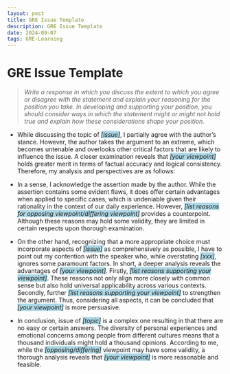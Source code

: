 ```yaml
---
layout: post
title: GRE Issue Template
description: GRE Issue Template
date: 2024-09-07
tags: GRE-Learning
---
```


# GRE Issue Template

> *Write a response in which you discuss the extent to which you agree or disagree with the statement and explain your reasoning for the position you take. In developing and supporting your position, you should consider ways in which the statement might or might not hold true and explain how these considerations shape your position.*

- While discussing the topic of <span style="background-color: lightblue; font-style: italic;">[issue]</span>, I partially agree with the author’s stance. However, the author takes the argument to an extreme, which becomes untenable and overlooks other critical factors that are likely to influence the issue. A closer examination reveals that <span style="background-color: lightblue; font-style: italic;">[your viewpoint]</span> holds greater merit in terms of factual accuracy and logical consistency. Therefore, my analysis and perspectives are as follows:

- In a sense, I acknowledge the assertion made by the author. While the assertion contains some evident flaws, it does offer certain advantages when applied to specific cases, which is undeniable given their rationality in the context of our daily experience. However, <span style="background-color: lightblue; font-style: italic;">[list reasons for opposing viewpoint/differing viewpoint]</span> provides a counterpoint. Although these reasons may hold some validity, they are limited in certain respects upon thorough examination.

- On the other hand, recognizing that a more appropriate choice must incorporate aspects of <span style="background-color: lightblue; font-style: italic;">[issue]</span> as comprehensively as possible, I have to point out my contention with the speaker who, while overstating <span style="background-color: lightblue; font-style: italic;">[xxx]</span>, ignores some paramount factors. In short, a deeper analysis reveals the advantages of <span style="background-color: lightblue; font-style: italic;">[your viewpoint]</span>. Firstly, <span style="background-color: lightblue; font-style: italic;">[list reasons supporting your viewpoint]</span>. These reasons not only align more closely with common sense but also hold universal applicability across various contexts. Secondly, further <span style="background-color: lightblue; font-style: italic;">[list reasons supporting your viewpoint]</span> to strengthen the argument. Thus, considering all aspects, it can be concluded that <span style="background-color: lightblue; font-style: italic;">[your viewpoint]</span> is more persuasive.

- In conclusion, issue of <span style="background-color: lightblue; font-style: italic;">[topic]</span> is a complex one resulting in that there are no easy or certain answers. The diversity of personal experiences and emotional concerns among people from different cultures means that a thousand individuals might hold a thousand opinions. According to me, while the <span style="background-color: lightblue; font-style: italic;">[opposing/differing]</span> viewpoint may have some validity, a thorough analysis reveals that <span style="background-color: lightblue; font-style: italic;">[your viewpoint]</span> is more reasonable and feasible.

